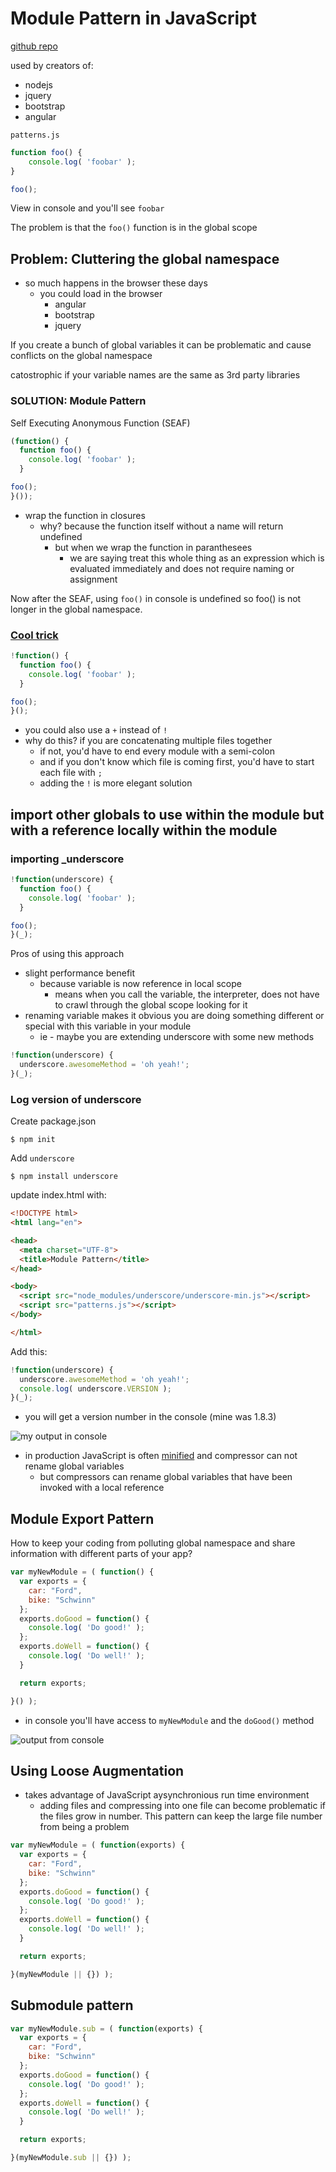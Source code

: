 # Module Pattern in JavaScript

[github repo](https://github.com/hdngr/javascript-module-workshop)

used by creators of:

* nodejs
* jquery
* bootstrap
* angular

`patterns.js`

```js
function foo() {
    console.log( 'foobar' );
}

foo();
```

View in console and you'll see `foobar`

The problem is that the `foo()` function is in the global scope

## Problem: Cluttering the global namespace
* so much happens in the browser these days
    - you could load in the browser
        + angular
        + bootstrap
        + jquery

If you create a bunch of global variables it can be problematic and cause conflicts on the global namespace

catostrophic if your variable names are the same as 3rd party libraries

### SOLUTION: Module Pattern

Self Executing Anonymous Function (SEAF)

```js
(function() {
  function foo() {
    console.log( 'foobar' );
  }

foo();
}());
```

* wrap the function in closures
    - why? because the function itself without a name will return undefined
        + but when we wrap the function in paranthesees
            * we are saying treat this whole thing as an expression which is evaluated immediately and does not require naming or assignment

Now after the SEAF, using `foo()` in console is undefined so foo() is not longer in the global namespace.

### [Cool trick](http://stackoverflow.com/questions/3755606/what-does-the-exclamation-mark-do-before-the-function)

```js
!function() {
  function foo() {
    console.log( 'foobar' );
  }

foo();
}();
```

* you could also use a `+` instead of `!`
* why do this? if you are concatenating multiple files together
    - if not, you'd have to end every module with a semi-colon
    - and if you don't know which file is coming first, you'd have to start each file with `;`
    - adding the `!` is more elegant solution
 
## import other globals to use within the module but with a reference locally within the module

### importing _underscore

```js
!function(underscore) {
  function foo() {
    console.log( 'foobar' );
  }

foo();
}(_);
```

Pros of using this approach
* slight performance benefit
    - because variable is now reference in local scope
        + means when you call the variable, the interpreter, does not have to crawl through the global scope looking for it
* renaming variable makes it obvious you are doing something different or special with this variable in your module
    - ie - maybe you are extending underscore with some new methods

```js
!function(underscore) {
  underscore.awesomeMethod = 'oh yeah!';
}(_);
```

### Log version of underscore

Create package.json

```
$ npm init
```

Add `underscore`

```
$ npm install underscore
```

update index.html with:

```html
<!DOCTYPE html>
<html lang="en">

<head>
  <meta charset="UTF-8">
  <title>Module Pattern</title>
</head>

<body>
  <script src="node_modules/underscore/underscore-min.js"></script>
  <script src="patterns.js"></script>
</body>

</html>
```

Add this:

```js
!function(underscore) {
  underscore.awesomeMethod = 'oh yeah!';
  console.log( underscore.VERSION );
}(_);
```

* you will get a version number in the console (mine was 1.8.3)

![my output in console](https://i.imgur.com/l1tegEr.png)

* in production JavaScript is often [minified](http://alistapart.com/article/javascript-minification-part-II) and compressor can not rename global variables
    - but compressors can rename global variables that have been invoked with a local reference

## Module Export Pattern
How to keep your coding from polluting global namespace and share information with different parts of your app?

```js
var myNewModule = ( function() {
  var exports = {
    car: "Ford",
    bike: "Schwinn"
  };
  exports.doGood = function() {
    console.log( 'Do good!' );
  };
  exports.doWell = function() {
    console.log( 'Do well!' );
  }

  return exports;

}() );
```

* in console you'll have access to `myNewModule` and the `doGood()` method

![output from console](https://i.imgur.com/cJsANZg.png)

## Using Loose Augmentation
* takes advantage of JavaScript aysynchronious run time environment
    - adding files and compressing into one file can become problematic if the files grow in number. This pattern can keep the large file number from being a problem

```js
var myNewModule = ( function(exports) {
  var exports = {
    car: "Ford",
    bike: "Schwinn"
  };
  exports.doGood = function() {
    console.log( 'Do good!' );
  };
  exports.doWell = function() {
    console.log( 'Do well!' );
  }

  return exports;

}(myNewModule || {}) );
```

## Submodule pattern

```js
var myNewModule.sub = ( function(exports) {
  var exports = {
    car: "Ford",
    bike: "Schwinn"
  };
  exports.doGood = function() {
    console.log( 'Do good!' );
  };
  exports.doWell = function() {
    console.log( 'Do well!' );
  }

  return exports;

}(myNewModule.sub || {}) );
```
